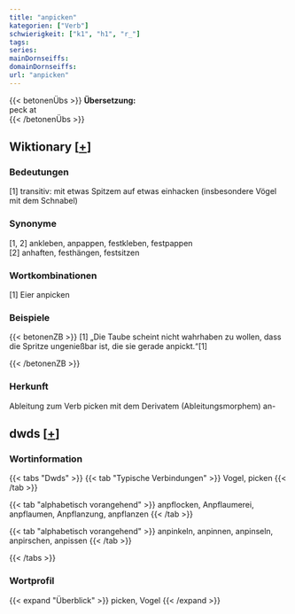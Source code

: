 ```yaml
---
title: "anpicken"
kategorien: ["Verb"]
schwierigkeit: ["k1", "h1", "r_"]
tags:
series:
mainDornseiffs:
domainDornseiffs:
url: "anpicken"
---
```


{{< betonenÜbs >}}
**Übersetzung:**  
peck at  
{{< /betonenÜbs >}}

## Wiktionary [[+](https://de.wiktionary.org/wiki/anpicken)]

### Bedeutungen
[1] transitiv: mit etwas Spitzem auf etwas einhacken (insbesondere Vögel mit dem Schnabel)  

### Synonyme
[1, 2] ankleben, anpappen, festkleben, festpappen  
[2] anhaften, festhängen, festsitzen  

### Wortkombinationen
[1] Eier anpicken  

### Beispiele
{{< betonenZB >}}
[1] „Die Taube scheint nicht wahrhaben zu wollen, dass die Spritze ungenießbar ist, die sie gerade anpickt.“[1]  

{{< /betonenZB >}}
### Herkunft
Ableitung zum Verb picken mit dem Derivatem (Ableitungsmorphem) an-  



## dwds [[+](https://www.dwds.de/wb/anpicken)]

### Wortinformation
{{< tabs "Dwds" >}}
{{< tab "Typische Verbindungen" >}}
Vogel, picken
{{< /tab >}}

{{< tab "alphabetisch vorangehend" >}}
anpflocken, Anpflaumerei, anpflaumen, Anpflanzung, anpflanzen
{{< /tab >}}

{{< tab "alphabetisch vorangehend" >}}
anpinkeln, anpinnen, anpinseln, anpirschen, anpissen
{{< /tab >}}

{{< /tabs >}}

### Wortprofil
{{< expand "Überblick" >}} picken, Vogel {{< /expand >}}


